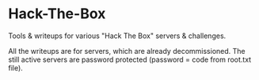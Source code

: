 # Hack-The-Box

Tools & writeups for various "Hack The Box" servers & challenges. 

All the writeups are for servers, which are already decommissioned. The still active servers are password protected (password = code from root.txt file).


